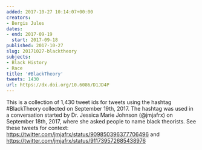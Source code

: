 ```yaml
---
added: 2017-10-27 10:14:07+00:00
creators:
- Bergis Jules
dates:
- end: 2017-09-19
  start: 2017-09-18
published: 2017-10-27
slug: 20171027-blacktheory
subjects:
- Black History
- Race
title: '#BlackTheory'
tweets: 1430
url: https://dx.doi.org/10.6086/D1JD4P
---
```


This is a collection of 1,430 tweet ids for tweets using the hashtag #BlackTheory collected on September 19th, 2017. The hashtag was used in a conversation started by Dr. Jessica Marie Johnson (@jmjafrx) on September 18th, 2017, where she asked people to name black theorists. See these tweets for context: https://twitter.com/jmjafrx/status/909850396377706496 and https://twitter.com/jmjafrx/status/911739572685438976
